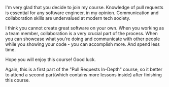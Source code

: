 I'm very glad that you decide to join my course.
Knowledge of pull requests is essential for any software engineer, in my opinion. Communication and collaboration skills are undervalued at modern tech society.

I think you cannot create great software on your own.
When you working as a team member, collaboration is a very crucial part of the process. When you can showcase what you're doing and communicate with other people while you showing your code - you can accomplish more. And spend less time.

Hope you will enjoy this course! Good luck.

Again, this is a first part of the "Pull Requests In-Depth" course, so it better to attend a second part(which contains more lessons inside) after finishing this course.
